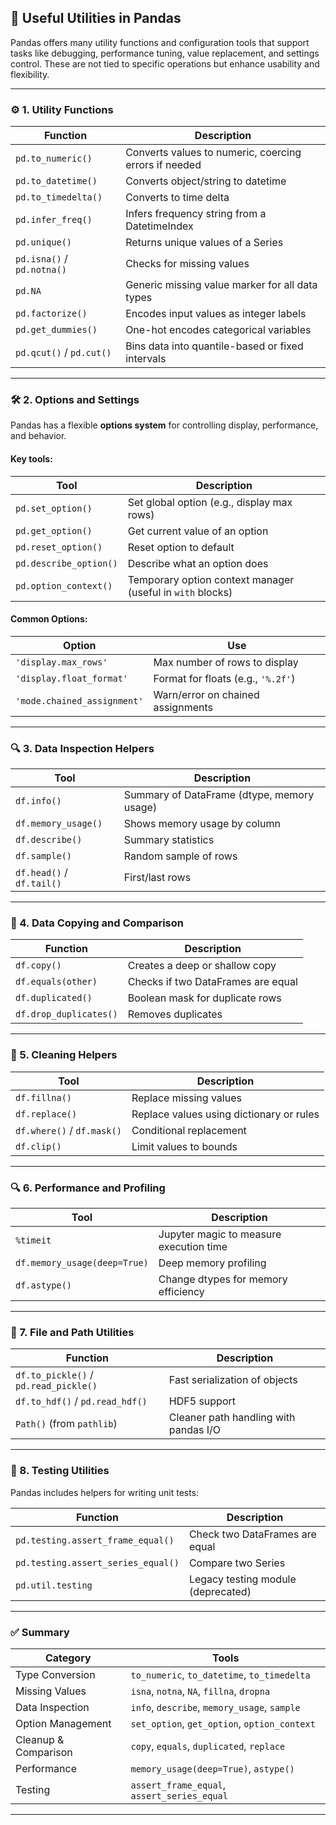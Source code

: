 
## 📘 Useful Utilities in Pandas

Pandas offers many utility functions and configuration tools that support tasks like debugging, performance tuning, value replacement, and settings control. These are not tied to specific operations but enhance usability and flexibility.

---

### ⚙️ 1. **Utility Functions**

| Function | Description |
|----------|-------------|
| `pd.to_numeric()` | Converts values to numeric, coercing errors if needed |
| `pd.to_datetime()` | Converts object/string to datetime |
| `pd.to_timedelta()` | Converts to time delta |
| `pd.infer_freq()` | Infers frequency string from a DatetimeIndex |
| `pd.unique()` | Returns unique values of a Series |
| `pd.isna()` / `pd.notna()` | Checks for missing values |
| `pd.NA` | Generic missing value marker for all data types |
| `pd.factorize()` | Encodes input values as integer labels |
| `pd.get_dummies()` | One-hot encodes categorical variables |
| `pd.qcut()` / `pd.cut()` | Bins data into quantile-based or fixed intervals |

---

### 🛠️ 2. **Options and Settings**

Pandas has a flexible **options system** for controlling display, performance, and behavior.

#### Key tools:

| Tool | Description |
|------|-------------|
| `pd.set_option()` | Set global option (e.g., display max rows) |
| `pd.get_option()` | Get current value of an option |
| `pd.reset_option()` | Reset option to default |
| `pd.describe_option()` | Describe what an option does |
| `pd.option_context()` | Temporary option context manager (useful in `with` blocks) |

#### Common Options:
| Option | Use |
|--------|-----|
| `'display.max_rows'` | Max number of rows to display |
| `'display.float_format'` | Format for floats (e.g., `'%.2f'`) |
| `'mode.chained_assignment'` | Warn/error on chained assignments |

---

### 🔍 3. **Data Inspection Helpers**

| Tool | Description |
|------|-------------|
| `df.info()` | Summary of DataFrame (dtype, memory usage) |
| `df.memory_usage()` | Shows memory usage by column |
| `df.describe()` | Summary statistics |
| `df.sample()` | Random sample of rows |
| `df.head()` / `df.tail()` | First/last rows |

---

### 🔁 4. **Data Copying and Comparison**

| Function | Description |
|----------|-------------|
| `df.copy()` | Creates a deep or shallow copy |
| `df.equals(other)` | Checks if two DataFrames are equal |
| `df.duplicated()` | Boolean mask for duplicate rows |
| `df.drop_duplicates()` | Removes duplicates |

---

### 🧹 5. **Cleaning Helpers**

| Tool | Description |
|------|-------------|
| `df.fillna()` | Replace missing values |
| `df.replace()` | Replace values using dictionary or rules |
| `df.where()` / `df.mask()` | Conditional replacement |
| `df.clip()` | Limit values to bounds |

---

### 🔍 6. **Performance and Profiling**

| Tool | Description |
|------|-------------|
| `%timeit` | Jupyter magic to measure execution time |
| `df.memory_usage(deep=True)` | Deep memory profiling |
| `df.astype()` | Change dtypes for memory efficiency |

---

### 📂 7. **File and Path Utilities**

| Function | Description |
|----------|-------------|
| `df.to_pickle()` / `pd.read_pickle()` | Fast serialization of objects |
| `df.to_hdf()` / `pd.read_hdf()` | HDF5 support |
| `Path()` (from `pathlib`) | Cleaner path handling with pandas I/O |

---

### 🧪 8. **Testing Utilities**

Pandas includes helpers for writing unit tests:

| Function | Description |
|----------|-------------|
| `pd.testing.assert_frame_equal()` | Check two DataFrames are equal |
| `pd.testing.assert_series_equal()` | Compare two Series |
| `pd.util.testing` | Legacy testing module (deprecated) |

---

### ✅ Summary

| Category | Tools |
|----------|-------|
| Type Conversion | `to_numeric`, `to_datetime`, `to_timedelta` |
| Missing Values | `isna`, `notna`, `NA`, `fillna`, `dropna` |
| Data Inspection | `info`, `describe`, `memory_usage`, `sample` |
| Option Management | `set_option`, `get_option`, `option_context` |
| Cleanup & Comparison | `copy`, `equals`, `duplicated`, `replace` |
| Performance | `memory_usage(deep=True)`, `astype()` |
| Testing | `assert_frame_equal`, `assert_series_equal` |

---
